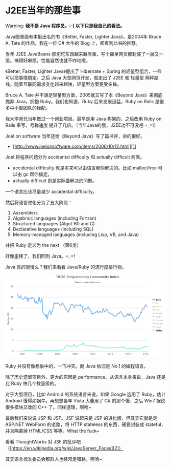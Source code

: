 # J2EE当年的那些事

Warning: **我不是 Java 程序员。:-) 以下只是我自己的看法。**

Java圈里面有本挺出名的书《Better, Faster, Lighter Java》，是2004年 Bruce A. Tate 的作品。我在一位 C# 大牛的 Blog 上，都看到此书的推荐。

当年 J2EE JavaBeans 那坨坨东西越来越厚重，写个简单网页都封装了一层又一层。搞得好麻烦，性能自然也就不咋地啦。

《Better, Faster, Lighter Java》提出了 Hibernate + Spring 的轻量型组合，一样可以把事情搞定。之后 Java 大型网页开发，就走出了 J2EE 和 轻量型 两种路线。随着互联网需求变化越来越快，轻量型方案更受亲睐。

Bruce A. Tate 并不满足轻量型方案，2005就又写了本《Beyond Java》来彻底抛弃 Java，拥抱 Ruby。我们也知道，Ruby 后来发展迅猛，Ruby on Rails 是很多中小型团队的标配。

我大学师兄当年做过一个创业项目。最早是用 Java 构架的，之后改用 Ruby on Rails 重写，号称速度
提升了几倍。（当年Java的慢，J2EE功不可没吧 =_=!）

Joel on software 当年还给《Beyond Java》写了篇书评，讲的很好。

 * [http://www.joelonsoftware.com/items/2006/10/12.html][1]

Joel 将程序问题分为 accidental difficulty 和 actually difficult 两类。

 * accidental difficulty 就是本来可以由语言帮你解决的。比如 malloc/free 可以由 gc 帮你搞定。
 * actually difficult 则是实际要解决的问题。

一个语言应该尽量减少 accidental difficulty。

然后将语言进化分为了五大阶段：

 1. Assemblers
 2. Algebraic languages (including Fortran)
 3. Structured languages (Algol-60 and C)
 4. Declarative languages (including SQL)
 5. Memory-managed languages (including Lisp, VB, and Java)

并把 Ruby 定义为 the next （第6类）

好像歪楼了，我们回到 Java。=_=!

Java 真的很慢么？我们来看看 Java/Ruby 的流行度排行榜。

![](2016_04_08_j2ee_is_slow_image_01.png)

Ruby 并没有像想象中的，一飞冲天。而 Java 依旧是 No.1 的编程语言。

除了历史遗留项目外，更大的原因是 performance。从语言本身来说，Java 还是比 Ruby 快几个数量级的。

对于大型项目，比如 Android 的系统语言来说，如果 Google 选用了 Ruby，估计 Android 慢得如蜗牛。再想想当年 Vista 大量用了 C# 的那个慢，之后 Win7 据说很多模块又改回 C++ 了。同样道理，啊哈~

最后我们来说说 JSP 和 JSF。JSF 说起来是 JSP 的进化版，但其实它就是走 ASP.NET WebForm 的老路，将 HTTP stateless 的东西，硬要封装成 stateful，并且隔离掉 HTML/CSS 等等。What the fuck~

看看 ThoughtWorks 对 JSF 的批评吧（[https://en.wikipedia.org/wiki/JavaServer_Faces][2]）

其实语言标准委员会那群人也经常走错路。啊哈~


[1]:http://www.joelonsoftware.com/items/2006/10/12.html
[2]:https://en.wikipedia.org/wiki/JavaServer_Faces
